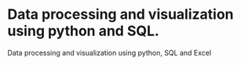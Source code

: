 # Data processing and visualization using python and SQL.
Data processing and visualization using python, SQL and Excel
